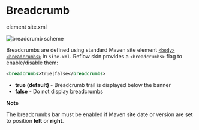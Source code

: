 # Breadcrumb

element <span class="badge badge-secondary">site.xml</span>

![breadcrumb scheme](images/breadcrumb-scheme.png)

Breadcrumbs are defined using standard Maven site element
[`<body><breadcrumbs>`][mvn-site-breadcrumbs] in `site.xml`.
Reflow skin provides a `<breadcrumbs>` flag to enable/disable them:

```xml
<breadcrumbs>true|false</breadcrumbs>
```

- **true (default)** - Breadcrumb trail is displayed below the banner
- **false** - Do not display breadcrumbs

<div class="alert alert-info">
    <strong>Note</strong>
    <p>The breadcrumbs bar must be enabled if Maven site date or version are set to position <b>left</b> or <b>right</b>.</p>
</div>


[mvn-site-breadcrumbs]: http://maven.apache.org/plugins/maven-site-plugin/examples/sitedescriptor.html#Breadcrumbs

